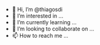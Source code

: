 - 👋 Hi, I’m @thiagosdi
- 👀 I’m interested in ...
- 🌱 I’m currently learning ...
- 💞️ I’m looking to collaborate on ...
- 📫 How to reach me ...

<!---
thiagosdi/thiagosdi is a ✨ special ✨ repository because its `README.md` (this file) appears on your GitHub profile.
You can click the Preview link to take a look at your changes.
--->
